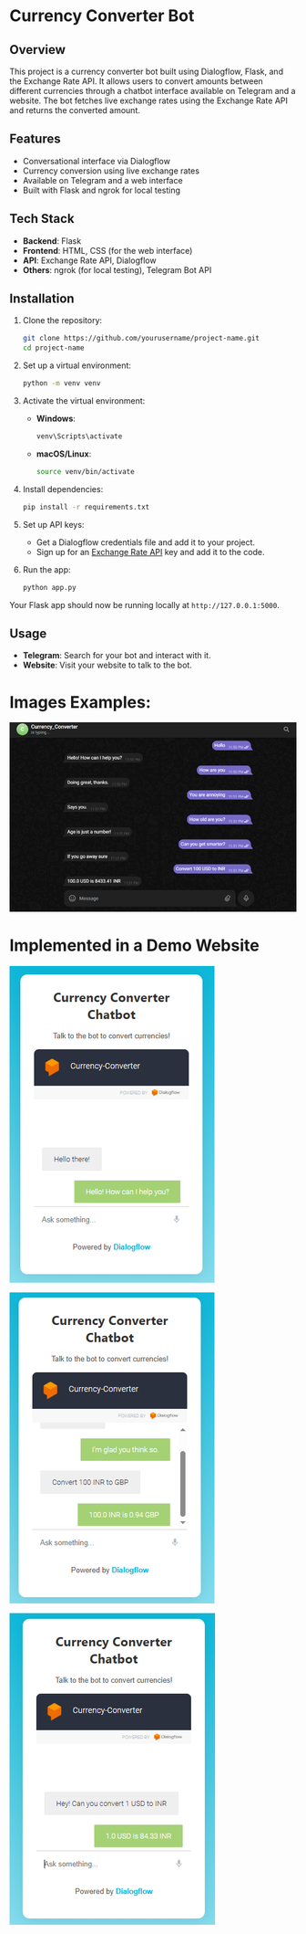 # Currency Converter Bot

## Overview
This project is a currency converter bot built using Dialogflow, Flask, and the Exchange Rate API. It allows users to convert amounts between different currencies through a chatbot interface available on Telegram and a website. The bot fetches live exchange rates using the Exchange Rate API and returns the converted amount.

## Features
- Conversational interface via Dialogflow
- Currency conversion using live exchange rates
- Available on Telegram and a web interface
- Built with Flask and ngrok for local testing

## Tech Stack
- **Backend**: Flask
- **Frontend**: HTML, CSS (for the web interface)
- **API**: Exchange Rate API, Dialogflow
- **Others**: ngrok (for local testing), Telegram Bot API

## Installation

1. Clone the repository:
   ```bash
   git clone https://github.com/yourusername/project-name.git
   cd project-name
   ```

2. Set up a virtual environment:
   ```bash
   python -m venv venv
   ```

3. Activate the virtual environment:
   - **Windows**:  
     ```bash
     venv\Scripts\activate
     ```
   - **macOS/Linux**:  
     ```bash
     source venv/bin/activate
     ```

4. Install dependencies:
   ```bash
   pip install -r requirements.txt
   ```

5. Set up API keys:
   - Get a Dialogflow credentials file and add it to your project.
   - Sign up for an [Exchange Rate API](https://www.exchangerate-api.com/) key and add it to the code.

6. Run the app:
   ```bash
   python app.py
   ```

Your Flask app should now be running locally at `http://127.0.0.1:5000`.

## Usage
- **Telegram**: Search for your bot and interact with it.
- **Website**: Visit your website to talk to the bot.

# Images Examples:

![Telegram Example](Readme_images/telegram1.png)


# Implemented in a Demo Website
![Website Demo 1](Readme_images/hello1.png)

![Website Demo 2](Readme_images/currency_exchange1.png)

![Website Demo 3](Readme_images/currency_exchange2.png)

